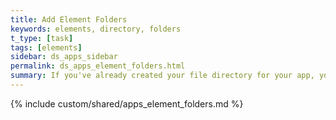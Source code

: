 ```yaml
---
title: Add Element Folders
keywords: elements, directory, folders
t_type: [task]
tags: [elements]
sidebar: ds_apps_sidebar
permalink: ds_apps_element_folders.html
summary: If you've already created your file directory for your app, you may have also created your element directories. But if not, follow these guidelines.
---
```

{% include custom/shared/apps_element_folders.md %}